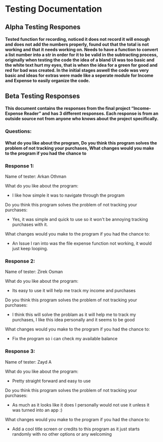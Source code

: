 # Testing Documentation

## Alpha Testing Respones

#### Tested function for recording, noticed it does not record it will enough and does not add the numbers properly, found out that the total is not working and that it needs working on. Needs to have a function to convert a list number into a str in order for it to be valid in the subtracting process, originally when testing the code the idea of a bland UI was too basic and the white text hurt my eyes, that is when the idea for a green for good and red for bad was created. In the initial stages aswell the code was very basic and ideas for extras were made like a seperate module for Income and Expense to easily organize the code.

## Beta Testing Responses

#### This document contains the responses from the final project “Income-Expense Reader” and has 3 different responses. Each response is from an outside source not from anyone who knows about the project specifically.

### Questions:
#### What do you like about the program, Do you think this program solves the problem of not tracking your purchases, What changes would you make to the program if you had the chance to


### Response 1:
Name of tester: Arkan Othman

What do you like about the program:
- I like how simple it was to navigate through the program 

Do you think this program solves the problem of not tracking your purchases:
- Yes, it was simple and quick to use so it won't be annoying tracking purchases with it.

What changes would you make to the program if you had the chance to:
- An Issue I ran into was the file expense function not working, it would just keep looping.


### Response 2:
Name of tester: Zirek Osman

What do you like about the program:
- Its easy to use it will help me track my income and purchases

Do you think this program solves the problem of not tracking your purchases:
- I think this will solve the problam as it will help me to track my purchases, I like this idea personally and it seems to be good

What changes would you make to the program if you had the chance to:
- Fix the program so i can check my available balance


### Response 3:
Name of tester: Zayd A

What do you like about the program:
- Pretty straight forward and easy to use

Do you think this program solves the problem of not tracking your purchases:
- As much as it looks like it does I personally would not use it unless it was turned into an app :)

What changes would you make to the program if you had the chance to:
- Add a cool title screen or credits to this program as it just starts randomly with no other options or any welcoming
